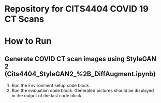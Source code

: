 # Repository for CITS4404 COVID 19 CT Scans

# How to Run 

## Generate COVID CT scan images using StyleGAN 2 (Cits4404_StyleGAN2_%2B_DiffAugment.ipynb)
1.   Run the Environment setup code block
2.   Run the evaluation code block. Generated pictures should be displayed in the output of the last code block

